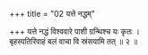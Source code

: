 +++
title = "02 यत्ते नद्धम्"

+++
यत्ते नद्धं विश्ववारे पाशी ग्रन्थिश्च यः कृतः ।  
बृहस्पतिरिवाहं बलं वाचा वि स्रंसयामि तत् ॥ २ ॥
